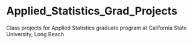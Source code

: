 # Applied_Statistics_Grad_Projects
Class projects for Applied Statistics graduate program at California State University, Long Beach
